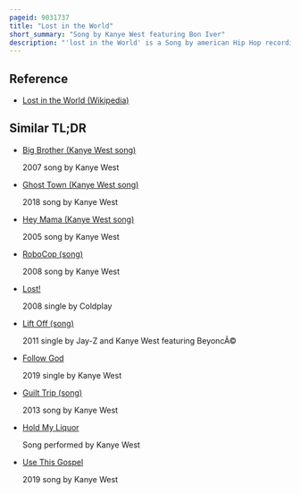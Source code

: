 ```yaml
---
pageid: 9031737
title: "Lost in the World"
short_summary: "Song by Kanye West featuring Bon Iver"
description: "'lost in the World' is a Song by american Hip Hop recording artist Kanye West from his fifth Studio Album, My Beautiful Dark Twisted Fantasy. The Song Features Vocals by Justin Vernon of indie Folk Band Bon Iver, as well as sampling his 2009 Song 'Woods'. It also contains Portions of 'Soul Makossa' written by Manu Dibango, and Samples of 'Comment No. 1 performed by Gil Scott Heron. It was produced by West and Jeff Bhasker, who wrote the Track with Vernon and Malik Jones. Lost in the World was first leaked on September 29 2010 and was 5 Minutes and 55 Seconds long. The Version on the Album was divided into two Parts, with the Outro becoming a new Track entitled 'who will Survive in America'."
---
```


## Reference

- [Lost in the World (Wikipedia)](https://en.wikipedia.org/?curid=9031737)

## Similar TL;DR

- [Big Brother (Kanye West song)](/tldr/en/big-brother-kanye-west-song)

  2007 song by Kanye West

- [Ghost Town (Kanye West song)](/tldr/en/ghost-town-kanye-west-song)

  2018 song by Kanye West

- [Hey Mama (Kanye West song)](/tldr/en/hey-mama-kanye-west-song)

  2005 song by Kanye West

- [RoboCop (song)](/tldr/en/robocop-song)

  2008 song by Kanye West

- [Lost!](/tldr/en/lost)

  2008 single by Coldplay

- [Lift Off (song)](/tldr/en/lift-off-song)

  2011 single by Jay-Z and Kanye West featuring BeyoncÃ©

- [Follow God](/tldr/en/follow-god)

  2019 single by Kanye West

- [Guilt Trip (song)](/tldr/en/guilt-trip-song)

  2013 song by Kanye West

- [Hold My Liquor](/tldr/en/hold-my-liquor)

  Song performed by Kanye West

- [Use This Gospel](/tldr/en/use-this-gospel)

  2019 song by Kanye West
